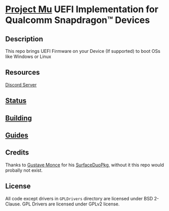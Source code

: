 # [Project Mu](https://microsoft.github.io/mu/) UEFI Implementation for Qualcomm Snapdragon™ Devices

<!-- ![Banner](https://github.com/Robotix22/MU-Qcom/blob/main/Pictures/Banner.png) -->

## Description

This repo brings UEFI Firmware on your Device (If supported) to boot OSs like Windows or Linux

## Resources

[Discord Server](https://discord.gg/Dx2QgMx7Sv)

## [Status](https://github.com/Robotix22/MU-Qcom/blob/main/Status.md)

## [Building](https://github.com/Robotix22/MU-Qcom/blob/main/Building.md)

## [Guides](https://github.com/Robotix22/UEFI-Guides/blob/main/MU-Qcom/README.md)

## Credits

Thanks to [Gustave Monce](https://github.com/gus33000) for his [SurfaceDuoPkg](https://github.com/WOA-Project/SurfaceDuoPkg), without it this repo would probally not exist.

## License

All code except drivers in `GPLDrivers` directory are licensed under BSD 2-Clause.
GPL Drivers are licensed under GPLv2 license.
